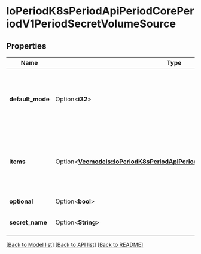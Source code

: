 # IoPeriodK8sPeriodApiPeriodCorePeriodV1PeriodSecretVolumeSource

## Properties

Name | Type | Description | Notes
------------ | ------------- | ------------- | -------------
**default_mode** | Option<**i32**> | defaultMode is Optional: mode bits used to set permissions on created files by default. Must be an octal value between 0000 and 0777 or a decimal value between 0 and 511. YAML accepts both octal and decimal values, JSON requires decimal values for mode bits. Defaults to 0644. Directories within the path are not affected by this setting. This might be in conflict with other options that affect the file mode, like fsGroup, and the result can be other mode bits set. | [optional]
**items** | Option<[**Vec<models::IoPeriodK8sPeriodApiPeriodCorePeriodV1PeriodKeyToPath>**](io.k8s.api.core.v1.KeyToPath.md)> | items If unspecified, each key-value pair in the Data field of the referenced Secret will be projected into the volume as a file whose name is the key and content is the value. If specified, the listed keys will be projected into the specified paths, and unlisted keys will not be present. If a key is specified which is not present in the Secret, the volume setup will error unless it is marked optional. Paths must be relative and may not contain the '..' path or start with '..'. | [optional]
**optional** | Option<**bool**> | optional field specify whether the Secret or its keys must be defined | [optional]
**secret_name** | Option<**String**> | secretName is the name of the secret in the pod's namespace to use. More info: https://kubernetes.io/docs/concepts/storage/volumes#secret | [optional]

[[Back to Model list]](../README.md#documentation-for-models) [[Back to API list]](../README.md#documentation-for-api-endpoints) [[Back to README]](../README.md)


